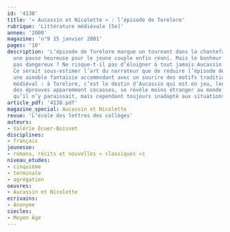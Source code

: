 ```yaml
---
id: '4138'
title: '« Aucassin et Nicolette » : l’épisode de Torelore'
rubrique: 'Littérature médiévale [5e]'
annee: '2000'
magazine: 'n°9 15 janvier 2001'
pages: '10'
description: 'L’épisode de Torelore marque un tournant dans la chantefable : il ménage
  une pause heureuse pour le jeune couple enfin réuni. Mais le bonheur amoureux n’est-il
  pas dangereux ? Ne risque-t-il pas d’éloigner à tout jamais Aucassin de ses devoirs ?
  Ce serait sous-estimer l’art du narrateur que de réduire l’épisode de Torelore à
  une aimable fantaisie accommodant avec un sourire des motifs traditionnels du roman
  médiéval : à Torelore, c’est le destin d’Aucassin qui est en jeu, lequel, à travers
  des épreuves apparemment cocasses, se révèle moins étranger au monde chevaleresque
  qu’il n’y paraissait, mais cependant toujours inadapté aux situations qu’il rencontre…'
article_pdf: '4138.pdf'
magazine_special: Aucassin et Nicolette
revue: 'L’école des lettres des collèges'
auteurs:
- Valérie Écuer-Boisset
disciplines:
- français
jeunesse:
- romans, récits et nouvelles « classiques »s
niveau_etudes:
- cinquième
- terminale
- agrégation
oeuvres:
- Aucassin et Nicolette
ecrivains:
- Anonyme
siecles:
- Moyen Âge
---
```

